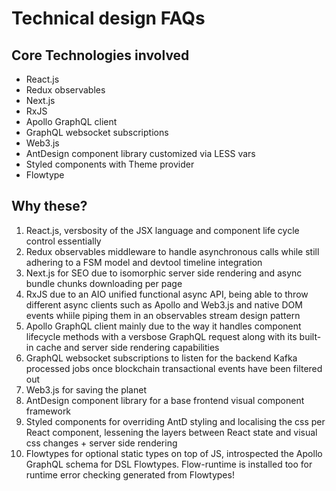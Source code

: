# Technical design FAQs

## Core Technologies involved

* React.js
* Redux observables
* Next.js
* RxJS
* Apollo GraphQL client
* GraphQL websocket subscriptions
* Web3.js
* AntDesign component library customized via LESS vars
* Styled components with Theme provider
* Flowtype

## Why these?

1.  React.js, versbosity of the JSX language and component life cycle control essentially
2.  Redux observables middleware to handle asynchronous calls while still adhering to a FSM model and devtool timeline integration
3.  Next.js for SEO due to isomorphic server side rendering and async bundle chunks downloading per page
4.  RxJS due to an AIO unified functional async API, being able to throw different async clients such as Apollo and Web3.js and native DOM events whiile piping them in an observables stream design pattern
5.  Apollo GraphQL client mainly due to the way it handles component lifecycle methods with a versbose GraphQL request along with its built-in cache and server side rendering capabilities
6.  GraphQL websocket subscriptions to listen for the backend Kafka processed jobs once blockchain transactional events have been filtered out
7.  Web3.js for saving the planet
8.  AntDesign component library for a base frontend visual component framework
9.  Styled components for overriding AntD styling and localising the css per React component, lessening the layers between React state and visual css changes + server side rendering
10. Flowtypes for optional static types on top of JS, introspected the Apollo GraphQL schema for DSL Flowtypes. Flow-runtime is installed too for runtime error checking generated from Flowtypes!
